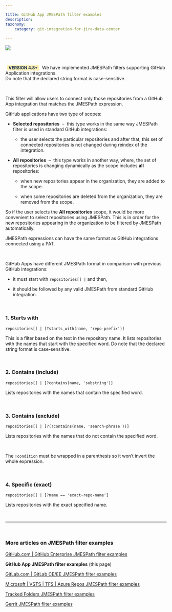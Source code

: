 ```yaml
---

title: GitHub App JMESPath filter examples
description:
taxonomy:
    category: git-integration-for-jira-data-center

---
```


![](/wp-content/uploads/gij-github-mobile-logo-dark.png)

&nbsp;

<div class="bbb-callout bbb--tip">
    <div class="irow">
    <div class="ilogobox">
        <span class="logoimg"></span>
    </div>
    <div class="imsgbox">
        <b style='background-color:#FFF1B6; padding:1px 5px; color:#172A4C; border-radius:3px; margin: 0 5px; font-size: small;'>VERSION 4.8+</b> We have implemented JMESPath filters supporting GitHub Application integrations.
    </div>
    </div>
</div>

<div class="bbb-callout bbb--info">
    <div class="irow">
    <div class="ilogobox">
        <span class="logoimg"></span>
    </div>
    <div class="imsgbox">
        Do note that the declared string format is case-sensitive.
    </div>
    </div>
</div>

&nbsp;

This filter will allow users to connect only those repositories from a GitHub App integration that matches the JMESPath expression.

GitHub applications have two type of scopes:

*   **Selected repositories** &nbsp;&ndash;&nbsp; this type works in the same way JMESPath filter is used in standard GitHub integrations:

    *   the user selects the particular repositories and after that, this set of connected repositories is not changed during reindex of the integration.

*   **All repositories** &nbsp;&ndash;&nbsp; this type works in another way, where, the set of repositories is changing dynamically as the scope includes **all** repositories:

    *   when new repositories appear in the organization, they are added to the scope. 

    *   when some repositories are deleted from the organization, they are removed from the scope.

So if the user selects the **All repositories** scope, it would be more convenient to select repositories using JMESPath. This is in order for the new repositories appearing in the organization to be filtered by JMESPath automatically.

<div class="bbb-callout bbb--note">
    <div class="irow">
    <div class="ilogobox">
        <span class="logoimg"></span>
    </div>
    <div class="imsgbox">
        JMESPath expressions can have the same format as GitHub integrations connected using a PAT.
    </div>
    </div>
</div>

&nbsp;

GitHub Apps have different JMESPath format in comparison with previous GitHub integrations:

*   it must start with `repositories[] |` and then,

*   it should be followed by any valid JMESPath from standard GitHub integration.

&nbsp;

### 1\. Starts with

`repositories[] | [?starts_with(name, 'repo-prefix')]`

This is a filter based on the text in the repository name. It lists repositories with the names that start with the specified word. Do note that the declared string format is case-sensitive.

&nbsp;

### 2\. Contains (include)

`repositories[] | [?contains(name, 'substring')]`

Lists repositories with the names that contain the specified word.

&nbsp;

### 3\. Contains (exclude)

`repositories[] | [?(!contains(name, 'search-phrase'))]`

Lists repositories with the names that do not contain the specified word.

&nbsp;

<div class="bbb-callout bbb--note">
    <div class="irow">
    <div class="ilogobox">
        <span class="logoimg"></span>
    </div>
    <div class="imsgbox">
        The <code>!condition</code> must be wrapped in a parenthesis so it won’t invert the whole expression.
    </div>
    </div>
</div>

&nbsp;

### 4\. Specific (exact)

`repositories[] | [?name == 'exact-repo-name']`

Lists repositories with the exact specified name.

&nbsp;
* * *
&nbsp;

### More articles on JMESPath filter examples

[GitHub.com \| GitHub Enterprise JMESPath filter examples](/git-integration-for-jira-data-center/GitHub-GitHub-Enterprise-JMESPath-filter-examples-gij-self-managed)

**GitHub App JMESPath filter examples** (this page)

[GitLab.com \| GitLab CE/EE JMESPath filter examples](/git-integration-for-jira-data-center/GitLab-GitLab-CE-EE-JMESPath-filter-examples-gij-self-managed)

[Microsoft \| VSTS \| TFS \| Azure Repos JMESPath filter examples](/git-integration-for-jira-data-center/Microsoft-VSTS-TFS-Azure-Repos-JMESPath-filter-examples-gij-self-managed)

[Tracked Folders JMESPath filter examples](/git-integration-for-jira-data-center/Tracked-Folders-JMESPath-filter-examples-gij-self-managed)

[Gerrit JMESPath filter examples](/git-integration-for-jira-data-center/Gerrit-JMESPath-filter-examples-gij-self-managed)

